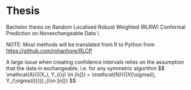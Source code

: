 # Thesis
<script type="text/javascript" src="https://cdn.jsdelivr.net/npm/gh-mathjax@2.0.0"></script>

Bachelor thesis on Random Localised Robust Weighted (RLRW) Conformal Prediction on Nonexchangeable Data \\

NOTE: Most methods will be translated from R to Python from https://github.com/rohanhore/RLCP

A large issue when creating confidence intervals relies on the assumption that the data in exchangeable, i.e. for any symmetric algorithm 
$$
\mathcal{A}(\{(X_i, Y_i)\}_{i \in [n]}) = \mathcal{N}(\{(X_\{\sigma(i), Y_{\sigma(i)}})\}_{i\in [n]})
$$

